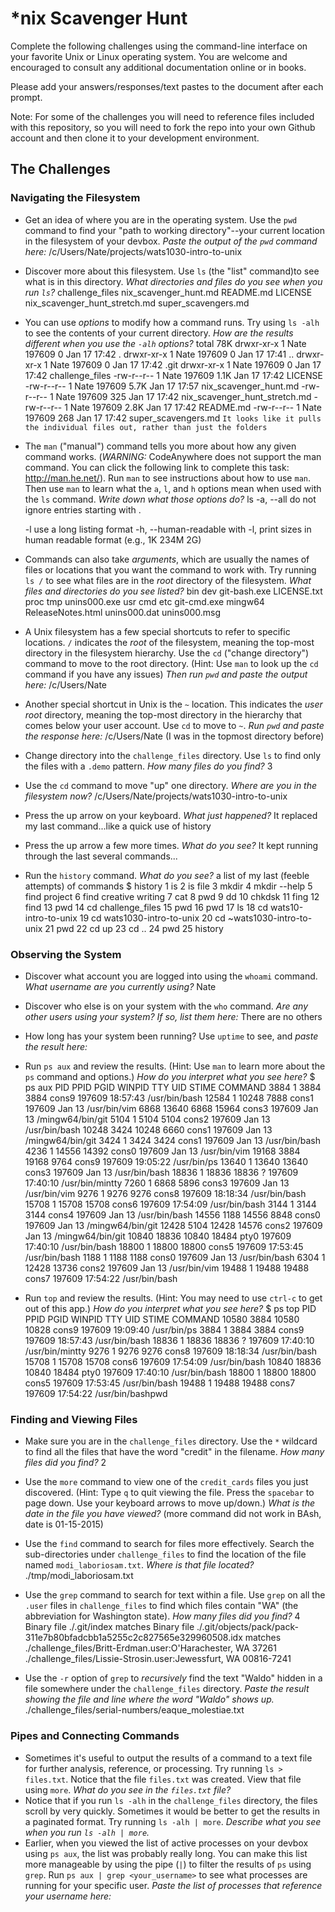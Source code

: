 # *nix Scavenger Hunt

Complete the following challenges using the command-line interface on your favorite
Unix or Linux operating system. You are welcome and encouraged to consult any
additional documentation online or in books.

Please add your answers/responses/text pastes to the document after each prompt.

Note: For some of the challenges you will need to reference files included with
this repository, so you will need to fork the repo into your own Github account
and then clone it to your development environment.

## The Challenges

### Navigating the Filesystem

* Get an idea of where you are in the operating system. Use the `pwd` command to find your "path to working directory"--your current location in the filesystem of your devbox. *Paste the output of the `pwd` command here:*
/c/Users/Nate/projects/wats1030-intro-to-unix

* Discover more about this filesystem. Use `ls` (the "list" command)to see what is in this directory. *What directories and files do you see when you run `ls`?*
challenge_files  nix_scavenger_hunt.md          README.md
LICENSE          nix_scavenger_hunt_stretch.md  super_scavengers.md

* You can use *options* to modify how a command runs. Try using `ls -alh` to see the contents of your current directory. *How are the results different when you use the `-alh` options?*
total 78K
drwxr-xr-x 1 Nate 197609    0 Jan 17 17:42 .
drwxr-xr-x 1 Nate 197609    0 Jan 17 17:41 ..
drwxr-xr-x 1 Nate 197609    0 Jan 17 17:42 .git
drwxr-xr-x 1 Nate 197609    0 Jan 17 17:42 challenge_files
-rw-r--r-- 1 Nate 197609 1.1K Jan 17 17:42 LICENSE
-rw-r--r-- 1 Nate 197609 5.7K Jan 17 17:57 nix_scavenger_hunt.md
-rw-r--r-- 1 Nate 197609  325 Jan 17 17:42 nix_scavenger_hunt_stretch.md
-rw-r--r-- 1 Nate 197609 2.8K Jan 17 17:42 README.md
-rw-r--r-- 1 Nate 197609  268 Jan 17 17:42 super_scavengers.md
``It looks like it pulls the individual files out, rather than just the folders``

* The `man` ("manual") command tells you more about how any given command works. (*WARNING:* CodeAnywhere does not support the man command. You can click the following link to complete this task: http://man.he.net/). Run `man` to see instructions about how to use `man`. Then use `man` to learn what the `a`, `l`, and `h` options mean when used with the `ls` command. *Write down what those options do?*
ls   -a, --all
              do not ignore entries starting with .
   
     -l     use a long listing format
   -h, --human-readable
              with -l, print sizes in human readable format (e.g., 1K 234M 2G)

* Commands can also take *arguments*, which are usually the names of files or locations that you want the command to work with. Try running `ls /` to see what files are in the *root* directory of the filesystem. *What files and directories do you see listed?*
bin  dev  git-bash.exe  LICENSE.txt  proc               tmp           unins000.exe  usr
cmd  etc  git-cmd.exe   mingw64      ReleaseNotes.html  unins000.dat  unins000.msg

* A Unix filesystem has a few special shortcuts to refer to specific locations. `/` indicates the *root* of the filesystem, meaning the top-most directory in the filesystem hierarchy. Use the `cd` ("change directory") command to move to the root directory. (Hint: Use `man` to look up the `cd` command if you have any issues) *Then run `pwd` and paste the output here:*
/c/Users/Nate

* Another special shortcut in Unix is the `~` location. This indicates the *user root* directory, meaning the top-most directory in the hierarchy that comes below your user account. Use `cd` to move to `~`. *Run `pwd` and paste the response here:*
/c/Users/Nate (I was in the topmost directory before)

* Change directory into the `challenge_files` directory. Use `ls` to find only the files with a `.demo` pattern. *How many files do you find?*
3

* Use the `cd` command to move "up" one directory. *Where are you in the filesystem now?*
/c/Users/Nate/projects/wats1030-intro-to-unix

* Press the up arrow on your keyboard. *What just happened?* 
It replaced my last command...like a quick use of history 

* Press the up arrow a few more times. *What do you see?*
It kept running through the last several commands...

* Run the `history` command. *What do you see?*
a list of my last (feeble attempts) of commands 
$ history
    1  is
    2  is file
    3  mkdir
    4  mkdir --help
    5  find project
    6  find creative writing
    7  cat
    8  pwd
    9  dd
   10  chkdsk
   11  fing
   12  find
   13  pwd
   14  cd challenge_files
   15  pwd
   16  pwd
   17  ls
   18  cd wats10-intro-to-unix
   19  cd wats1030-intro-to-unix
   20  cd ~wats1030-intro-to-unix
   21  pwd
   22  cd up
   23  cd ..
   24  pwd
   25  history

### Observing the System

* Discover what account you are logged into using the `whoami` command. *What username are you currently using?*
Nate

* Discover who else is on your system with the `who` command. *Are any other users using your system? If so, list them here:*
There are no others 

* How long has your system been running? Use `uptime` to see, and *paste the result here:*


* Run `ps aux` and review the results. (Hint: Use `man` to learn more about the `ps` command and options.) *How do you interpret what you see here?*
$ ps aux
      PID    PPID    PGID     WINPID   TTY         UID    STIME COMMAND
     3884       1    3884       3884  cons9     197609 18:57:43 /usr/bin/bash
    12584       1   10248       7888  cons1     197609   Jan 13 /usr/bin/vim
     6868   13640    6868      15964  cons3     197609   Jan 13 /mingw64/bin/git
     5104       1    5104       5104  cons2     197609   Jan 13 /usr/bin/bash
    10248    3424   10248       6660  cons1     197609   Jan 13 /mingw64/bin/git
     3424       1    3424       3424  cons1     197609   Jan 13 /usr/bin/bash
     4236       1   14556      14392  cons0     197609   Jan 13 /usr/bin/vim
    19168    3884   19168       9764  cons9     197609 19:05:22 /usr/bin/ps
    13640       1   13640      13640  cons3     197609   Jan 13 /usr/bin/bash
    18836       1   18836      18836  ?         197609 17:40:10 /usr/bin/mintty
     7260       1    6868       5896  cons3     197609   Jan 13 /usr/bin/vim
     9276       1    9276       9276  cons8     197609 18:18:34 /usr/bin/bash
    15708       1   15708      15708  cons6     197609 17:54:09 /usr/bin/bash
     3144       1    3144       3144  cons4     197609   Jan 13 /usr/bin/bash
    14556    1188   14556       8848  cons0     197609   Jan 13 /mingw64/bin/git
    12428    5104   12428      14576  cons2     197609   Jan 13 /mingw64/bin/git
    10840   18836   10840      18484  pty0      197609 17:40:10 /usr/bin/bash
    18800       1   18800      18800  cons5     197609 17:53:45 /usr/bin/bash
     1188       1    1188       1188  cons0     197609   Jan 13 /usr/bin/bash
     6304       1   12428      13736  cons2     197609   Jan 13 /usr/bin/vim
    19488       1   19488      19488  cons7     197609 17:54:22 /usr/bin/bash
* Run `top` and review the results. (Hint: You may need to use `ctrl-c` to get out of this app.) *How do you interpret what you see here?*
$ ps top
      PID    PPID    PGID     WINPID   TTY         UID    STIME COMMAND
    10580    3884   10580      10828  cons9     197609 19:09:40 /usr/bin/ps
     3884       1    3884       3884  cons9     197609 18:57:43 /usr/bin/bash
    18836       1   18836      18836  ?         197609 17:40:10 /usr/bin/mintty
     9276       1    9276       9276  cons8     197609 18:18:34 /usr/bin/bash
    15708       1   15708      15708  cons6     197609 17:54:09 /usr/bin/bash
    10840   18836   10840      18484  pty0      197609 17:40:10 /usr/bin/bash
    18800       1   18800      18800  cons5     197609 17:53:45 /usr/bin/bash
    19488       1   19488      19488  cons7     197609 17:54:22 /usr/bin/bashpwd

### Finding and Viewing Files

* Make sure you are in the `challenge_files` directory. Use the `*` wildcard to find all the files that have the word "credit" in the filename. *How many files did you find?*
2

* Use the `more` command to view one of the `credit_cards` files you just discovered. (Hint: Type `q` to quit viewing the file. Press the `spacebar` to page down. Use your keyboard arrows to move up/down.) *What is the date in the file you have viewed?*
(more command did not work in BAsh, date is 01-15-2015)

* Use the `find` command to search for files more effectively. Search the sub-directories under `challenge_files` to find the location of the file named `modi_laboriosam.txt`. *Where is that file located?*
./tmp/modi_laboriosam.txt

* Use the `grep` command to search for text within a file. Use `grep` on all the `.user` files in `challenge_files` to find which files contain "WA" (the abbreviation for Washington state). *How many files did you find?*
4
Binary file ./.git/index matches
Binary file ./.git/objects/pack/pack-311e7b80bfadcbb1a5255c2c827565e329960508.idx matches
./challenge_files/Britt-Erdman.user:O'Harachester, WA 37261
./challenge_files/Lissie-Strosin.user:Jewessfurt, WA 00816-7241

* Use the `-r` option of `grep` to *recursively* find the text "Waldo" hidden in a file somewhere under the `challenge_files` directory. *Paste the result showing the file and line where the word "Waldo" shows up.*
./challenge_files/serial-numbers/eaque_molestiae.txt

### Pipes and Connecting Commands

* Sometimes it's useful to output the results of a command to a text file for further analysis, reference, or processing. Try running `ls > files.txt`. Notice that the file `files.txt` was created. View that file using `more`. *What do you see in the `files.txt` file?*
* Notice that if you run `ls -alh` in the `challenge_files` directory, the files scroll by very quickly. Sometimes it would be better to get the results in a paginated format. Try running `ls -alh | more`. *Describe what you see when you run `ls -alh | more`.*
* Earlier, when you viewed the list of active processes on your devbox using `ps aux`, the list was probably really long. You can make this list more manageable by using the pipe (`|`) to filter the results of `ps` using `grep`. Run `ps aux | grep <your_username>` to see what processes are running for your specific user. *Paste the list of processes that reference your username here:*
